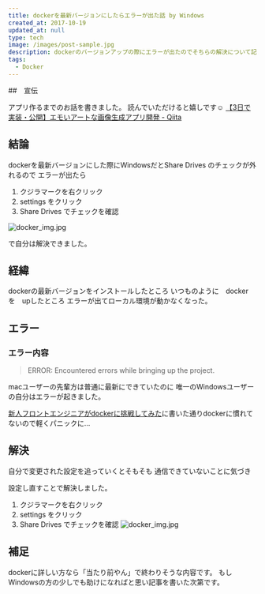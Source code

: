 ```yaml
---
title: dockerを最新バージョンにしたらエラーが出た話 by Windows
created_at: 2017-10-19
updated_at: null
type: tech
image: /images/post-sample.jpg
description: dockerのバージョンアップの際にエラーが出たのでそちらの解決について記事にしました。
tags:
  - Docker
---
```


##　宣伝

アプリ作るまでのお話を書きました。
読んでいただけると嬉しです☺️
[【3日で実装・公開】エモいアートな画像生成アプリ開発 - Qiita](https://qiita.com/rantaro/items/fdb7bbd55a57c68db834)

## 結論

dockerを最新バージョンにした際にWindowsだとShare Drives のチェックが外れるので
エラーが出たら

1. クジラマークを右クリック
2. settings をクリック
3. Share Drives でチェックを確認

![docker_img.jpg](https://qiita-image-store.s3.amazonaws.com/0/199085/420bc634-31f4-3b07-66a1-a5af0f7d14da.jpeg)

で自分は解決できました。

## 経緯

dockerの最新バージョンをインストールしたところ
いつものように　docker　を　upしたところ
エラーが出てローカル環境が動かなくなった。

## エラー

### エラー内容

>ERROR: Encountered errors while bringing up the project.

macユーザーの先輩方は普通に最新にできていたのに
唯一のWindowsユーザーの自分はエラーが起きました。

[新人フロントエンジニアがdockerに挑戦してみた](https://qiita.com/ranmaru_genki/items/4425894a4c29e64e50ba)に書いた通りdockerに慣れてないので軽くパニックに…

## 解決

自分で変更された設定を追っていくとそもそも
通信できていないことに気づき

設定し直すことで解決しました。

1. クジラマークを右クリック
2. settings をクリック
3. Share Drives でチェックを確認
![docker_img.jpg](https://qiita-image-store.s3.amazonaws.com/0/199085/420bc634-31f4-3b07-66a1-a5af0f7d14da.jpeg)

## 補足

dockerに詳しい方なら「当たり前やん」で終わりそうな内容です。
もしWindowsの方の少しでも助けになればと思い記事を書いた次第です。

